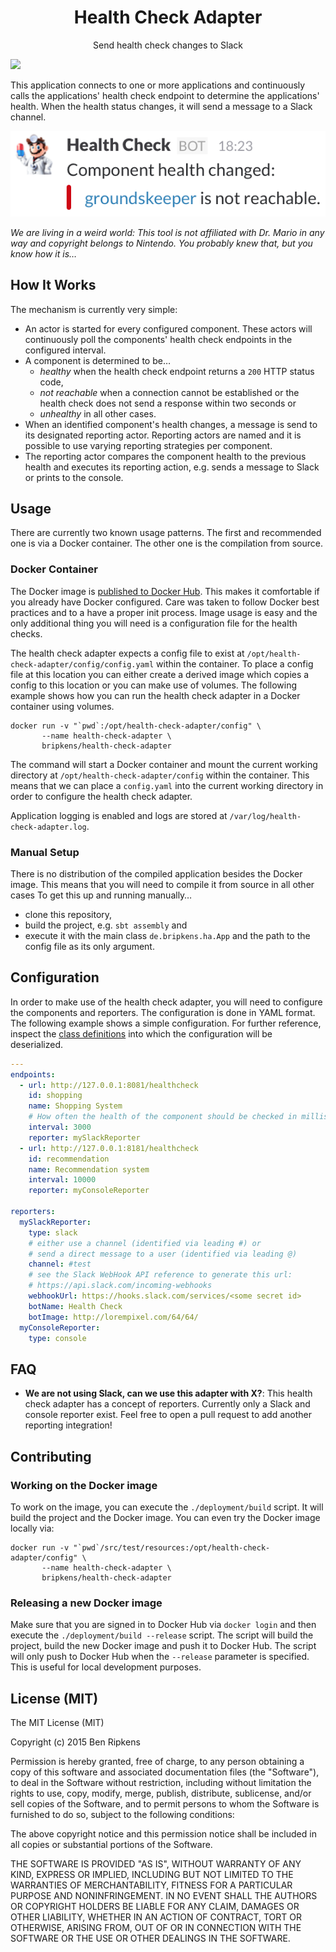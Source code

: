 <h1 align="center">Health Check Adapter</h1>
<p align="center">Send health check changes to Slack</p>

[![](https://badge.imagelayers.io/bripkens/health-check-adapter:latest.svg)](https://imagelayers.io/?images=bripkens/health-check-adapter:latest 'Get your own badge on imagelayers.io')

This application connects to one or more applications and
continuously calls the applications' health check endpoint to determine
the applications' health. When the health status changes, it will send
a message to a Slack channel.

<p align="center">
  <img src="./screenshot.png"
       alt="Screenshot showing the Slack integration"/>
</p>

*We are living in a weird world: This tool is not affiliated with Dr. Mario in any way and copyright belongs to Nintendo. You probably knew that, but you know how it is…*

## How It Works
The mechanism is currently very simple:

 - An actor is started for every configured component. These actors will
   continuously poll the components' health check endpoints in the
   configured interval.
 - A component is determined to be…
   - *healthy* when the health check endpoint returns a `200` HTTP status code,
   - *not reachable* when a connection cannot be established or the health
     check does not send a response within two seconds or
   - *unhealthy* in all other cases. 
 - When an identified component's health changes, a message is send to
   its designated reporting actor. Reporting actors are named and it is
   possible to use varying reporting strategies per component.
 - The reporting actor compares the component health to the previous health
   and executes its reporting action, e.g. sends a message to Slack or
   prints to the console.

## Usage
There are currently two known usage patterns. The first and recommended one is
via a Docker container. The other one is the compilation from source.

### Docker Container
The Docker image is
[published to Docker Hub](https://hub.docker.com/r/bripkens/health-check-adapter/).
This makes it comfortable if you already have Docker configured. Care was taken
to follow Docker best practices and to a have a proper init process. Image usage
is easy and the only additional thing you will need is a configuration file for
the health checks.

The health check adapter expects a config file to exist at
`/opt/health-check-adapter/config/config.yaml` within the container. To place
a config file at this location you can either create a derived image which
copies a config to this location or you can make use of volumes. The following
example shows how you can run the health check adapter in a Docker container
using volumes.

```
docker run -v "`pwd`:/opt/health-check-adapter/config" \
       --name health-check-adapter \
       bripkens/health-check-adapter
```

The command will start a Docker container and mount the current working
directory at `/opt/health-check-adapter/config` within the container. This
means that we can place a `config.yaml` into the current working directory
in order to configure the health check adapter.

Application logging is enabled and logs are stored at
`/var/log/health-check-adapter.log`. 

### Manual Setup
There is no distribution of the compiled application besides the Docker image.
This means that you will need to compile it from source in all other cases
To get this up and running manually…

 - clone this repository,
 - build the project, e.g. `sbt assembly` and
 - execute it with the main class `de.bripkens.ha.App` and the path to the
   config file as its only argument.

## Configuration
In order to make use of the health check adapter, you will need to configure
the components and reporters. The configuration is done in YAML format. The
following example shows a simple configuration. For further reference,
inspect the [class definitions](https://github.com/bripkens/health-check-adapter/blob/master/src/main/scala/de/bripkens/ha/Configuration.scala)
into which the configuration will be deserialized.

```yaml
---
endpoints:
  - url: http://127.0.0.1:8081/healthcheck
    id: shopping
    name: Shopping System
    # How often the health of the component should be checked in millis
    interval: 3000
    reporter: mySlackReporter
  - url: http://127.0.0.1:8181/healthcheck
    id: recommendation
    name: Recommendation system
    interval: 10000
    reporter: myConsoleReporter

reporters:
  mySlackReporter:
    type: slack
    # either use a channel (identified via leading #) or
    # send a direct message to a user (identified via leading @)
    channel: #test
    # see the Slack WebHook API reference to generate this url:
    # https://api.slack.com/incoming-webhooks
    webhookUrl: https://hooks.slack.com/services/<some secret id>
    botName: Health Check
    botImage: http://lorempixel.com/64/64/
  myConsoleReporter:
    type: console
```

## FAQ

- **We are not using Slack, can we use this adapter with X?**: This health
  check adapter has a concept of reporters. Currently only a Slack and console
  reporter exist. Feel free to open a pull request to add another reporting
  integration!

## Contributing

### Working on the Docker image
To work on the image, you can execute the `./deployment/build` script. It
will build the project and the Docker image. You can even try the Docker
image locally via:

```
docker run -v "`pwd`/src/test/resources:/opt/health-check-adapter/config" \
       --name health-check-adapter \
       bripkens/health-check-adapter
```

### Releasing a new Docker image
Make sure that you are signed in to Docker Hub via `docker login` and then
execute the `./deployment/build --release` script. The script will build the
project, build the new Docker image and push it to Docker Hub. The script
will only push to Docker Hub when the `--release` parameter is specified.
This is useful for local development purposes.

## License (MIT)
The MIT License (MIT)

Copyright (c) 2015 Ben Ripkens

Permission is hereby granted, free of charge, to any person obtaining a copy
of this software and associated documentation files (the "Software"), to deal
in the Software without restriction, including without limitation the rights
to use, copy, modify, merge, publish, distribute, sublicense, and/or sell
copies of the Software, and to permit persons to whom the Software is
furnished to do so, subject to the following conditions:

The above copyright notice and this permission notice shall be included in all
copies or substantial portions of the Software.

THE SOFTWARE IS PROVIDED "AS IS", WITHOUT WARRANTY OF ANY KIND, EXPRESS OR
IMPLIED, INCLUDING BUT NOT LIMITED TO THE WARRANTIES OF MERCHANTABILITY,
FITNESS FOR A PARTICULAR PURPOSE AND NONINFRINGEMENT. IN NO EVENT SHALL THE
AUTHORS OR COPYRIGHT HOLDERS BE LIABLE FOR ANY CLAIM, DAMAGES OR OTHER
LIABILITY, WHETHER IN AN ACTION OF CONTRACT, TORT OR OTHERWISE, ARISING FROM,
OUT OF OR IN CONNECTION WITH THE SOFTWARE OR THE USE OR OTHER DEALINGS IN THE
SOFTWARE.

